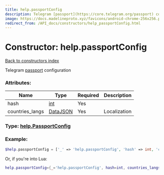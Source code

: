 ```yaml
---
title: help.passportConfig
description: Telegram [passport](https://core.telegram.org/passport) configuration
image: https://docs.madelineproto.xyz/favicons/android-chrome-256x256.png
redirect_from: /API_docs/constructors/help_passportConfig.html
---
```

# Constructor: help.passportConfig  
[Back to constructors index](index.md)



Telegram [passport](https://core.telegram.org/passport) configuration

### Attributes:

| Name     |    Type       | Required | Description |
|----------|---------------|----------|-------------|
|hash|[int](../types/int.md) | Yes|
|countries\_langs|[DataJSON](../types/DataJSON.md) | Yes|Localization|



### Type: [help.PassportConfig](../types/help.PassportConfig.md)


### Example:

```php
$help.passportConfig = ['_' => 'help.passportConfig', 'hash' => int, 'countries_langs' => DataJSON];
```  


Or, if you're into Lua:

```lua
help.passportConfig={_='help.passportConfig', hash=int, countries_langs=DataJSON}

```


